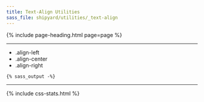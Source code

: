 ```yaml
---
title: Text-Align Utilities
sass_file: shipyard/utilities/_text-align
---
```


{% include page-heading.html page=page %}

---

<ul class="text-normal">
  <li class="box p-15 sm:p-16 mb-16 align-left">.align-left</li>
  <li class="box p-15 sm:p-16 mb-16 align-center">.align-center</li>
  <li class="box p-15 sm:p-16 mb-16 align-right">.align-right</li>
</ul>

```css
{% sass_output -%}
```

---

{% include css-stats.html %}
